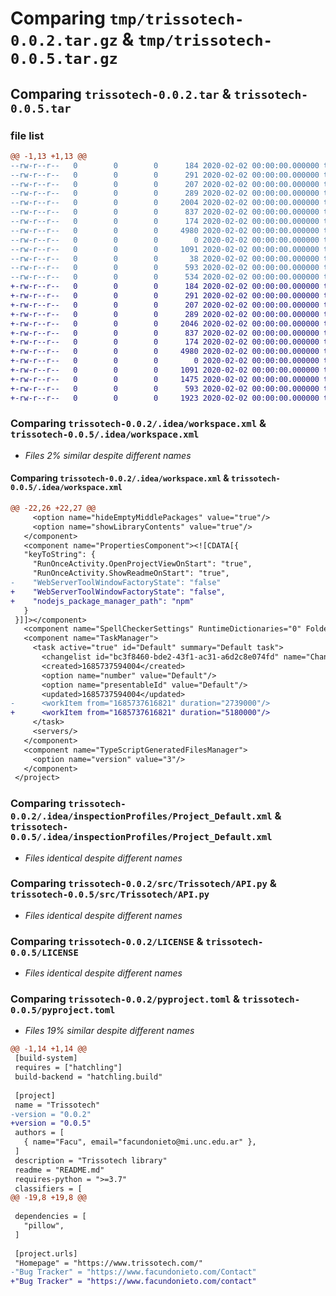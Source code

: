 # Comparing `tmp/trissotech-0.0.2.tar.gz` & `tmp/trissotech-0.0.5.tar.gz`

## Comparing `trissotech-0.0.2.tar` & `trissotech-0.0.5.tar`

### file list

```diff
@@ -1,13 +1,13 @@
--rw-r--r--   0        0        0      184 2020-02-02 00:00:00.000000 trissotech-0.0.2/.idea/.gitignore
--rw-r--r--   0        0        0      291 2020-02-02 00:00:00.000000 trissotech-0.0.2/.idea/Libreria_Trisso.iml
--rw-r--r--   0        0        0      207 2020-02-02 00:00:00.000000 trissotech-0.0.2/.idea/misc.xml
--rw-r--r--   0        0        0      289 2020-02-02 00:00:00.000000 trissotech-0.0.2/.idea/modules.xml
--rw-r--r--   0        0        0     2004 2020-02-02 00:00:00.000000 trissotech-0.0.2/.idea/workspace.xml
--rw-r--r--   0        0        0      837 2020-02-02 00:00:00.000000 trissotech-0.0.2/.idea/inspectionProfiles/Project_Default.xml
--rw-r--r--   0        0        0      174 2020-02-02 00:00:00.000000 trissotech-0.0.2/.idea/inspectionProfiles/profiles_settings.xml
--rw-r--r--   0        0        0     4980 2020-02-02 00:00:00.000000 trissotech-0.0.2/src/Trissotech/API.py
--rw-r--r--   0        0        0        0 2020-02-02 00:00:00.000000 trissotech-0.0.2/src/Trissotech/__init__.py
--rw-r--r--   0        0        0     1091 2020-02-02 00:00:00.000000 trissotech-0.0.2/LICENSE
--rw-r--r--   0        0        0       38 2020-02-02 00:00:00.000000 trissotech-0.0.2/README.md
--rw-r--r--   0        0        0      593 2020-02-02 00:00:00.000000 trissotech-0.0.2/pyproject.toml
--rw-r--r--   0        0        0      534 2020-02-02 00:00:00.000000 trissotech-0.0.2/PKG-INFO
+-rw-r--r--   0        0        0      184 2020-02-02 00:00:00.000000 trissotech-0.0.5/.idea/.gitignore
+-rw-r--r--   0        0        0      291 2020-02-02 00:00:00.000000 trissotech-0.0.5/.idea/Libreria_Trisso.iml
+-rw-r--r--   0        0        0      207 2020-02-02 00:00:00.000000 trissotech-0.0.5/.idea/misc.xml
+-rw-r--r--   0        0        0      289 2020-02-02 00:00:00.000000 trissotech-0.0.5/.idea/modules.xml
+-rw-r--r--   0        0        0     2046 2020-02-02 00:00:00.000000 trissotech-0.0.5/.idea/workspace.xml
+-rw-r--r--   0        0        0      837 2020-02-02 00:00:00.000000 trissotech-0.0.5/.idea/inspectionProfiles/Project_Default.xml
+-rw-r--r--   0        0        0      174 2020-02-02 00:00:00.000000 trissotech-0.0.5/.idea/inspectionProfiles/profiles_settings.xml
+-rw-r--r--   0        0        0     4980 2020-02-02 00:00:00.000000 trissotech-0.0.5/src/Trissotech/API.py
+-rw-r--r--   0        0        0        0 2020-02-02 00:00:00.000000 trissotech-0.0.5/src/Trissotech/__init__.py
+-rw-r--r--   0        0        0     1091 2020-02-02 00:00:00.000000 trissotech-0.0.5/LICENSE
+-rw-r--r--   0        0        0     1475 2020-02-02 00:00:00.000000 trissotech-0.0.5/README.md
+-rw-r--r--   0        0        0      593 2020-02-02 00:00:00.000000 trissotech-0.0.5/pyproject.toml
+-rw-r--r--   0        0        0     1923 2020-02-02 00:00:00.000000 trissotech-0.0.5/PKG-INFO
```

### Comparing `trissotech-0.0.2/.idea/workspace.xml` & `trissotech-0.0.5/.idea/workspace.xml`

 * *Files 2% similar despite different names*

#### Comparing `trissotech-0.0.2/.idea/workspace.xml` & `trissotech-0.0.5/.idea/workspace.xml`

```diff
@@ -22,26 +22,27 @@
     <option name="hideEmptyMiddlePackages" value="true"/>
     <option name="showLibraryContents" value="true"/>
   </component>
   <component name="PropertiesComponent"><![CDATA[{
   "keyToString": {
     "RunOnceActivity.OpenProjectViewOnStart": "true",
     "RunOnceActivity.ShowReadmeOnStart": "true",
-    "WebServerToolWindowFactoryState": "false"
+    "WebServerToolWindowFactoryState": "false",
+    "nodejs_package_manager_path": "npm"
   }
 }]]></component>
   <component name="SpellCheckerSettings" RuntimeDictionaries="0" Folders="0" CustomDictionaries="0" DefaultDictionary="application-level" UseSingleDictionary="true" transferred="true"/>
   <component name="TaskManager">
     <task active="true" id="Default" summary="Default task">
       <changelist id="bc3f8460-bde2-43f1-ac31-a6d2c8e074fd" name="Changes" comment=""/>
       <created>1685737594004</created>
       <option name="number" value="Default"/>
       <option name="presentableId" value="Default"/>
       <updated>1685737594004</updated>
-      <workItem from="1685737616821" duration="2739000"/>
+      <workItem from="1685737616821" duration="5180000"/>
     </task>
     <servers/>
   </component>
   <component name="TypeScriptGeneratedFilesManager">
     <option name="version" value="3"/>
   </component>
 </project>
```

### Comparing `trissotech-0.0.2/.idea/inspectionProfiles/Project_Default.xml` & `trissotech-0.0.5/.idea/inspectionProfiles/Project_Default.xml`

 * *Files identical despite different names*

### Comparing `trissotech-0.0.2/src/Trissotech/API.py` & `trissotech-0.0.5/src/Trissotech/API.py`

 * *Files identical despite different names*

### Comparing `trissotech-0.0.2/LICENSE` & `trissotech-0.0.5/LICENSE`

 * *Files identical despite different names*

### Comparing `trissotech-0.0.2/pyproject.toml` & `trissotech-0.0.5/pyproject.toml`

 * *Files 19% similar despite different names*

```diff
@@ -1,14 +1,14 @@
 [build-system]
 requires = ["hatchling"]
 build-backend = "hatchling.build"
 
 [project]
 name = "Trissotech"
-version = "0.0.2"
+version = "0.0.5"
 authors = [
   { name="Facu", email="facundonieto@mi.unc.edu.ar" },
 ]
 description = "Trissotech library"
 readme = "README.md"
 requires-python = ">=3.7"
 classifiers = [
@@ -19,8 +19,8 @@
 
 dependencies = [
   "pillow",
 ]
 
 [project.urls]
 "Homepage" = "https://www.trissotech.com/"
-"Bug Tracker" = "https://www.facundonieto.com/Contact"
+"Bug Tracker" = "https://www.facundonieto.com/contact"
```

